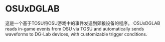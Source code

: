 # OSUxDGLAB
这是一个基于TOSU将OSU游戏中的事件发送到郊狼设备的程序。
OSUxDGLAB reads in-game events from OSU via TOSU and automatically sends waveforms to DG-Lab devices, with customizable trigger conditions.

